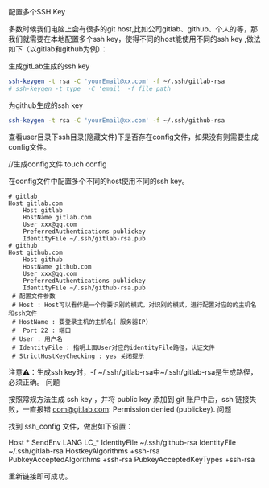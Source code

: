 配置多个SSH Key

多数时候我们电脑上会有很多的git host,比如公司gitlab、github、个人的等，那我们就需要在本地配置多个ssh key，使得不同的host能使用不同的ssh key ,做法如下（以gitlab和github为例）：

生成gitLab生成的ssh key
```bash
ssh-keygen -t rsa -C 'yourEmail@xx.com' -f ~/.ssh/gitlab-rsa
# ssh-keygen -t type  -C 'email' -f file path
```
为github生成的ssh key
```bash
ssh-keygen -t rsa -C 'yourEmail@xx.com' -f ~/.ssh/github-rsa
```
查看user目录下ssh目录(隐藏文件)下是否存在config文件，如果没有则需要生成config文件。

 //生成config文件
 touch config

在config文件中配置多个不同的host使用不同的ssh key。

```
# gitlab
Host gitlab.com
    Host gitlab
    HostName gitlab.com
    User xxx@qq.com
    PreferredAuthentications publickey
    IdentityFile ~/.ssh/gitlab-rsa.pub
# github
Host github.com
    Host github
    HostName github.com
    User xxx@qq.com
    PreferredAuthentications publickey
    IdentityFile ~/.ssh/github-rsa.pub
 # 配置文件参数
 # Host : Host可以看作是一个你要识别的模式，对识别的模式，进行配置对应的的主机名和ssh文件
 # HostName : 要登录主机的主机名( 服务器IP)
 #  Port 22 : 端口
 # User : 用户名
 # IdentityFile : 指明上面User对应的identityFile路径，认证文件
 # StrictHostKeyChecking : yes 关闭提示
```
注意⚠️：生成ssh key时，-f ~/.ssh/gitlab-rsa中~/.ssh/gitlab-rsa是生成路径，必须正确。
问题

按照常规方法生成 ssh key ，并将 public key 添加到 git 账户中后，ssh 链接失败，一直报错 com@gitlab.com: Permission denied (publickey).
问题


找到 ssh_config 文件，做出如下设置：

Host *
    SendEnv LANG LC_*
    IdentityFile ~/.ssh/github-rsa
    IdentityFile ~/.ssh/gitlab-rsa
    HostkeyAlgorithms +ssh-rsa  
    PubkeyAcceptedAlgorithms +ssh-rsa
    PubkeyAcceptedKeyTypes +ssh-rsa

重新链接即可成功。

